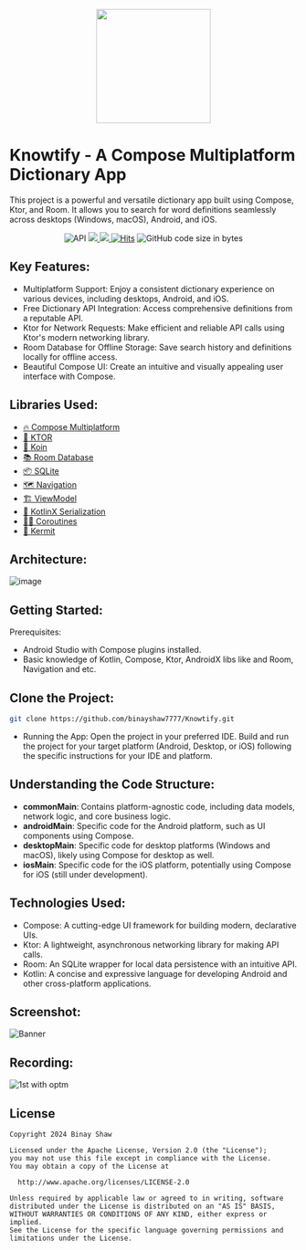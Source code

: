 <div align="center">
</br>
<img src="https://github.com/binayshaw7777/Knowtify/assets/62587060/1cea48ea-8669-4c98-8b3c-88755bac4fde" width="200" height="200" />
</div>

# Knowtify - A Compose Multiplatform Dictionary App
This project is a powerful and versatile dictionary app built using Compose, Ktor, and Room. It allows you to search for word definitions seamlessly across desktops (Windows, macOS), Android, and iOS.


<p align="center">
  <img alt="API" src="https://img.shields.io/badge/Api%2021+-50f270?logo=android&logoColor=black&style=for-the-badge"/></a>
  
  <a href="https://kotlinlang.org">
      <img src="https://img.shields.io/badge/Kotlin-1.9.23-blue.svg?style=for-the-badge&logo=kotlin"/>
  </a>
  
  <a href="https://github.com/binayshaw7777/Knowtify/stargazers">
      <img src="https://img.shields.io/github/stars/binayshaw7777/Knowtify?color=ffff00&style=for-the-badge"/>
  </a>
  
  <a href="https://hits.sh/github.com/binayshaw7777/Knowtify/">
      <img alt="Hits" src="https://hits.sh/github.com/binayshaw7777/Knowtify.svg?style=for-the-badge&label=Views&extraCount=0&color=ff3f6f"/></a>
  </a>
  
  <img alt="GitHub code size in bytes" src="https://img.shields.io/github/languages/code-size/binayshaw7777/Knowtify?style=for-the-badge">
  
  </br>
</p>

## Key Features:
- Multiplatform Support: Enjoy a consistent dictionary experience on various devices, including desktops, Android, and iOS.
- Free Dictionary API Integration: Access comprehensive definitions from a reputable API.
- Ktor for Network Requests: Make efficient and reliable API calls using Ktor's modern networking library.
- Room Database for Offline Storage: Save search history and definitions locally for offline access.
- Beautiful Compose UI: Create an intuitive and visually appealing user interface with Compose.

## Libraries Used:
- [🔥 Compose Multiplatform](https://www.jetbrains.com/lp/compose-multiplatform/)
- [🔗 KTOR](https://ktor.io/)
- [💉 Koin](https://insert-koin.io/)
- [📚 Room Database](https://developer.android.com/kotlin/multiplatform/room)
- [📦 SQLite](https://developer.android.com/kotlin/multiplatform/sqlite)
- [🗺 Navigation](https://www.jetbrains.com/help/kotlin-multiplatform-dev/compose-navigation-routing.html)
- [🏗 ViewModel](https://www.jetbrains.com/help/kotlin-multiplatform-dev/whats-new-compose-eap.html#lifecycle-library)
- [💎 KotlinX Serialization](https://kotlinlang.org/docs/serialization.html)
- [🏃‍♂️ Coroutines](https://discuss.kotlinlang.org/t/coroutines-with-multiplatform-projects/18006)
- [📝 Kermit](https://github.com/touchlab/Kermit)

## Architecture:
![image](https://github.com/binayshaw7777/Knowtify/assets/62587060/942d977c-151f-49a1-be46-ffade986dfd1)

## Getting Started:

Prerequisites:
- Android Studio with Compose plugins installed.
- Basic knowledge of Kotlin, Compose, Ktor, AndroidX libs like and Room, Navigation and etc.

  
## Clone the Project:
```Bash
git clone https://github.com/binayshaw7777/Knowtify.git
```

- Running the App:
Open the project in your preferred IDE.
Build and run the project for your target platform (Android, Desktop, or iOS) following the specific instructions for your IDE and platform.

## Understanding the Code Structure:
- <b>commonMain</b>: Contains platform-agnostic code, including data models, network logic, and core business logic.
- <b>androidMain</b>: Specific code for the Android platform, such as UI components using Compose.
- <b>desktopMain</b>: Specific code for desktop platforms (Windows and macOS), likely using Compose for desktop as well.
- <b>iosMain</b>: Specific code for the iOS platform, potentially using Compose for iOS (still under development).

## Technologies Used:
- Compose: A cutting-edge UI framework for building modern, declarative UIs.
- Ktor: A lightweight, asynchronous networking library for making API calls.
- Room: An SQLite wrapper for local data persistence with an intuitive API.
- Kotlin: A concise and expressive language for developing Android and other cross-platform applications.


## Screenshot:

![Banner](https://github.com/binayshaw7777/Knowtify/assets/62587060/b48dddc1-236c-441a-9593-37225aee9331)

## Recording:

![1st with optm](https://github.com/binayshaw7777/Knowtify/assets/62587060/922327d4-15ab-4ddf-a95b-1187b082e274)


## License
```
Copyright 2024 Binay Shaw

Licensed under the Apache License, Version 2.0 (the "License");
you may not use this file except in compliance with the License.
You may obtain a copy of the License at

  http://www.apache.org/licenses/LICENSE-2.0

Unless required by applicable law or agreed to in writing, software
distributed under the License is distributed on an "AS IS" BASIS,
WITHOUT WARRANTIES OR CONDITIONS OF ANY KIND, either express or implied.
See the License for the specific language governing permissions and
limitations under the License.
```
